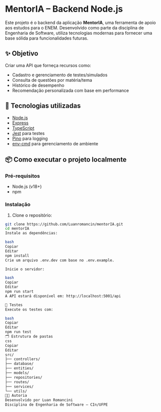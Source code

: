 # MentorIA – Backend Node.js

Este projeto é o backend da aplicação **MentorIA**, uma ferramenta de apoio aos estudos para o ENEM. Desenvolvido como parte da disciplina de Engenharia de Software, utiliza tecnologias modernas para fornecer uma base sólida para funcionalidades futuras.

## ✨ Objetivo

Criar uma API que forneça recursos como:
- Cadastro e gerenciamento de testes/simulados
- Consulta de questões por matéria/tema
- Histórico de desempenho
- Recomendação personalizada com base em performance

## 🚀 Tecnologias utilizadas

- [Node.js](https://nodejs.org/)
- [Express](https://expressjs.com/)
- [TypeScript](https://www.typescriptlang.org/)
- [Jest](https://jestjs.io/) para testes
- [Pino](https://getpino.io/) para logging
- [env-cmd](https://www.npmjs.com/package/env-cmd) para gerenciamento de ambiente

## 📦 Como executar o projeto localmente

### Pré-requisitos

- Node.js (v18+)
- npm

### Instalação

1. Clone o repositório:

```bash
git clone https://github.com/Luanromancin/mentorIA.git
cd mentorIA
Instale as dependências:

bash
Copiar
Editar
npm install
Crie um arquivo .env.dev com base no .env.example.

Inicie o servidor:

bash
Copiar
Editar
npm run start
A API estará disponível em: http://localhost:5001/api

🧪 Testes
Execute os testes com:

bash
Copiar
Editar
npm run test
🗂 Estrutura de pastas
css
Copiar
Editar
src/
├── controllers/
├── database/
├── entities/
├── models/
├── repositories/
├── routes/
├── services/
└── utils/
👨‍💻 Autoria
Desenvolvido por Luan Romancini
Disciplina de Engenharia de Software – CIn/UFPE











